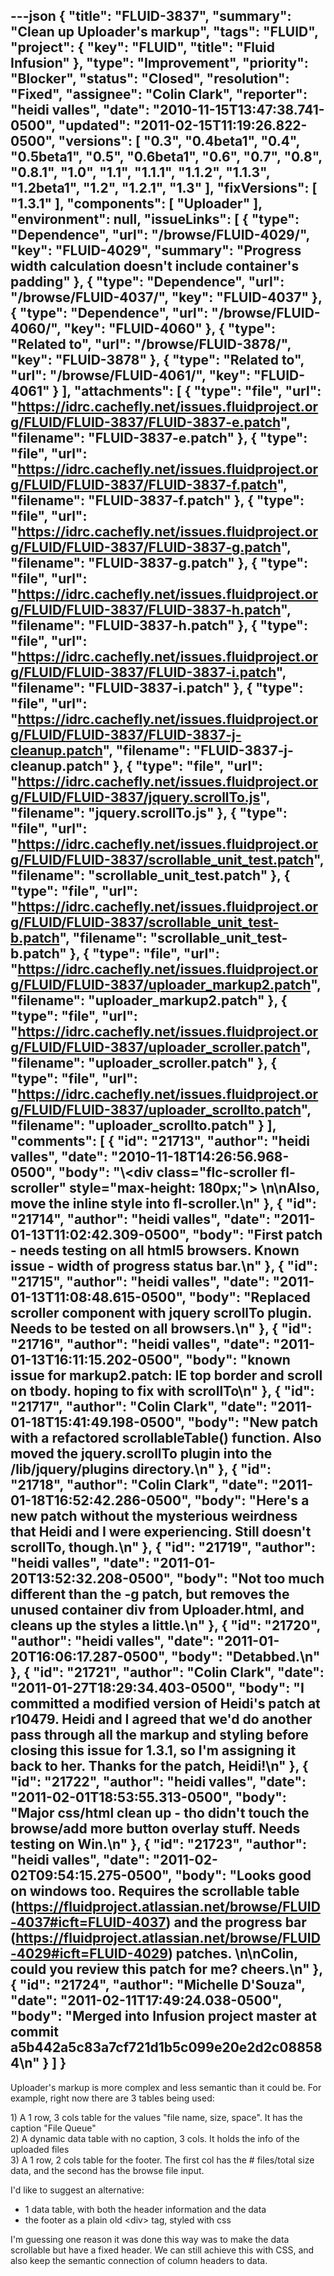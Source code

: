 ---json
{
  "title": "FLUID-3837",
  "summary": "Clean up Uploader's markup",
  "tags": "FLUID",
  "project": {
    "key": "FLUID",
    "title": "Fluid Infusion"
  },
  "type": "Improvement",
  "priority": "Blocker",
  "status": "Closed",
  "resolution": "Fixed",
  "assignee": "Colin Clark",
  "reporter": "heidi valles",
  "date": "2010-11-15T13:47:38.741-0500",
  "updated": "2011-02-15T11:19:26.822-0500",
  "versions": [
    "0.3",
    "0.4beta1",
    "0.4",
    "0.5beta1",
    "0.5",
    "0.6beta1",
    "0.6",
    "0.7",
    "0.8",
    "0.8.1",
    "1.0",
    "1.1",
    "1.1.1",
    "1.1.2",
    "1.1.3",
    "1.2beta1",
    "1.2",
    "1.2.1",
    "1.3"
  ],
  "fixVersions": [
    "1.3.1"
  ],
  "components": [
    "Uploader"
  ],
  "environment": null,
  "issueLinks": [
    {
      "type": "Dependence",
      "url": "/browse/FLUID-4029/",
      "key": "FLUID-4029",
      "summary": "Progress width calculation doesn't include container's padding"
    },
    {
      "type": "Dependence",
      "url": "/browse/FLUID-4037/",
      "key": "FLUID-4037"
    },
    {
      "type": "Dependence",
      "url": "/browse/FLUID-4060/",
      "key": "FLUID-4060"
    },
    {
      "type": "Related to",
      "url": "/browse/FLUID-3878/",
      "key": "FLUID-3878"
    },
    {
      "type": "Related to",
      "url": "/browse/FLUID-4061/",
      "key": "FLUID-4061"
    }
  ],
  "attachments": [
    {
      "type": "file",
      "url": "https://idrc.cachefly.net/issues.fluidproject.org/FLUID/FLUID-3837/FLUID-3837-e.patch",
      "filename": "FLUID-3837-e.patch"
    },
    {
      "type": "file",
      "url": "https://idrc.cachefly.net/issues.fluidproject.org/FLUID/FLUID-3837/FLUID-3837-f.patch",
      "filename": "FLUID-3837-f.patch"
    },
    {
      "type": "file",
      "url": "https://idrc.cachefly.net/issues.fluidproject.org/FLUID/FLUID-3837/FLUID-3837-g.patch",
      "filename": "FLUID-3837-g.patch"
    },
    {
      "type": "file",
      "url": "https://idrc.cachefly.net/issues.fluidproject.org/FLUID/FLUID-3837/FLUID-3837-h.patch",
      "filename": "FLUID-3837-h.patch"
    },
    {
      "type": "file",
      "url": "https://idrc.cachefly.net/issues.fluidproject.org/FLUID/FLUID-3837/FLUID-3837-i.patch",
      "filename": "FLUID-3837-i.patch"
    },
    {
      "type": "file",
      "url": "https://idrc.cachefly.net/issues.fluidproject.org/FLUID/FLUID-3837/FLUID-3837-j-cleanup.patch",
      "filename": "FLUID-3837-j-cleanup.patch"
    },
    {
      "type": "file",
      "url": "https://idrc.cachefly.net/issues.fluidproject.org/FLUID/FLUID-3837/jquery.scrollTo.js",
      "filename": "jquery.scrollTo.js"
    },
    {
      "type": "file",
      "url": "https://idrc.cachefly.net/issues.fluidproject.org/FLUID/FLUID-3837/scrollable_unit_test.patch",
      "filename": "scrollable_unit_test.patch"
    },
    {
      "type": "file",
      "url": "https://idrc.cachefly.net/issues.fluidproject.org/FLUID/FLUID-3837/scrollable_unit_test-b.patch",
      "filename": "scrollable_unit_test-b.patch"
    },
    {
      "type": "file",
      "url": "https://idrc.cachefly.net/issues.fluidproject.org/FLUID/FLUID-3837/uploader_markup2.patch",
      "filename": "uploader_markup2.patch"
    },
    {
      "type": "file",
      "url": "https://idrc.cachefly.net/issues.fluidproject.org/FLUID/FLUID-3837/uploader_scroller.patch",
      "filename": "uploader_scroller.patch"
    },
    {
      "type": "file",
      "url": "https://idrc.cachefly.net/issues.fluidproject.org/FLUID/FLUID-3837/uploader_scrollto.patch",
      "filename": "uploader_scrollto.patch"
    }
  ],
  "comments": [
    {
      "id": "21713",
      "author": "heidi valles",
      "date": "2010-11-18T14:26:56.968-0500",
      "body": "\\<div class=\"flc-scroller fl-scroller\" style=\"max-height: 180px;\"> &#x20;\n\nAlso, move the inline style into fl-scroller.\n"
    },
    {
      "id": "21714",
      "author": "heidi valles",
      "date": "2011-01-13T11:02:42.309-0500",
      "body": "First patch - needs testing on all html5 browsers. Known issue - width of progress status bar.\n"
    },
    {
      "id": "21715",
      "author": "heidi valles",
      "date": "2011-01-13T11:08:48.615-0500",
      "body": "Replaced scroller component with jquery scrollTo plugin. Needs to be tested on all browsers.\n"
    },
    {
      "id": "21716",
      "author": "heidi valles",
      "date": "2011-01-13T16:11:15.202-0500",
      "body": "known issue for markup2.patch: IE top border and scroll on tbody. hoping to fix with scrollTo\n"
    },
    {
      "id": "21717",
      "author": "Colin Clark",
      "date": "2011-01-18T15:41:49.198-0500",
      "body": "New patch with a refactored scrollableTable() function. Also moved the jquery.scrollTo plugin into the /lib/jquery/plugins directory.\n"
    },
    {
      "id": "21718",
      "author": "Colin Clark",
      "date": "2011-01-18T16:52:42.286-0500",
      "body": "Here's a new patch without the mysterious weirdness that Heidi and I were experiencing. Still doesn't scrollTo, though.\n"
    },
    {
      "id": "21719",
      "author": "heidi valles",
      "date": "2011-01-20T13:52:32.208-0500",
      "body": "Not too much different than the -g patch, but removes the unused container div from Uploader.html, and cleans up the styles a little.\n"
    },
    {
      "id": "21720",
      "author": "heidi valles",
      "date": "2011-01-20T16:06:17.287-0500",
      "body": "Detabbed.\n"
    },
    {
      "id": "21721",
      "author": "Colin Clark",
      "date": "2011-01-27T18:29:34.403-0500",
      "body": "I committed a modified version of Heidi's patch at r10479. Heidi and I agreed that we'd do another pass through all the markup and styling before closing this issue for 1.3.1, so I'm assigning it back to her. Thanks for the patch, Heidi!\n"
    },
    {
      "id": "21722",
      "author": "heidi valles",
      "date": "2011-02-01T18:53:55.313-0500",
      "body": "Major css/html clean up - tho didn't touch the browse/add more button overlay stuff. Needs testing on Win.\n"
    },
    {
      "id": "21723",
      "author": "heidi valles",
      "date": "2011-02-02T09:54:15.275-0500",
      "body": "Looks good on windows too. Requires the scrollable table (<https://fluidproject.atlassian.net/browse/FLUID-4037#icft=FLUID-4037>) and the progress bar (<https://fluidproject.atlassian.net/browse/FLUID-4029#icft=FLUID-4029>) patches.&#x20;\n\nColin, could you review this patch for me? cheers.\n"
    },
    {
      "id": "21724",
      "author": "Michelle D'Souza",
      "date": "2011-02-11T17:49:24.038-0500",
      "body": "Merged into Infusion project master at commit a5b442a5c83a7cf721d1b5c099e20e2d2c088584\n"
    }
  ]
}
---
Uploader's markup is more complex and less semantic than it could be. For example, right now there are 3 tables being used:

1\) A 1 row, 3 cols table for the values "file name, size, space". It has the caption "File Queue"\
2\) A dynamic data table with no caption, 3 cols. It holds the info of the uploaded files\
3\) A 1 row, 2 cols table for the footer. The first col has the # files/total size data, and the second has the browse file input.

I'd like to suggest an alternative:

* 1 data table, with both the header information and the data
* the footer as a plain old \<div> tag, styled with css

I'm guessing one reason it was done this way was to make the data scrollable but have a fixed header. We can still achieve this with CSS, and also keep the semantic connection of column headers to data.

        